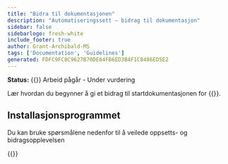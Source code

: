 ```yaml
---
title: "Bidra til dokumentasjonen"
description: "Automatiseringssett – bidrag til dokumentasjon"
sidebar: false
sidebarlogo: fresh-white
include_footer: true
author: Grant-Archibald-MS
tags: ['Documentation', 'Guidelines']
generated: FDFC9FC8C9627B70DE64FB6ED3B4F1C8486ED5E2
---
```


**Status:** {{<externalImage src="https://github.githubassets.com/images/icons/emoji/unicode/1f6a7.png" size="16x16" text="Construction Icon">}} Arbeid pågår - Under vurdering

Lær hvordan du begynner å gi et bidrag til startdokumentasjonen for {{<product-name>}}.

## Installasjonsprogrammet

Du kan bruke spørsmålene nedenfor til å veilede oppsetts- og bidragsopplevelsen

{{<questions name="/content/nb/contribution/documentation.json" completed="Takk for at du fullførte installasjonsspørsmål" showNavigationButtons="false" locale="nb">}}
